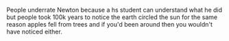 People underrate Newton because a hs student can understand what he did but people took 100k years to notice the earth circled the sun for the same reason apples fell from trees and if you'd been around then you wouldn't have noticed either.

